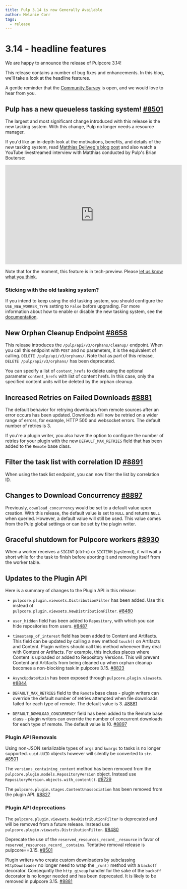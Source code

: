 ```yaml
---
title: Pulp 3.14 is now Generally Available
author: Melanie Corr
tags:
  - release
---
```


# 3.14 - headline features

We are happy to announce the release of Pulpcore 3.14!

This release contains a number of bug fixes and enhancements. In this blog, we'll take a look at
the headline features.

A gentle reminder that the [Community Survey](https://forms.gle/KJDoSdqWf5ajut5f6) is open,
and we would love to hear from you.

## Pulp has a new queueless tasking system! [#8501](https://pulp.plan.io/issues/8501)  

The largest and most significant change introduced with this release is the new tasking system.
 With this change, Pulp no longer needs a resource manager.

If you'd like an in-depth look at the motivations, benefits, and details of the new tasking system,
read [Matthias Dellweg's blog post](https://pulpproject.org/2021/06/21/a-new-tale/) and also watch
 a YouTube livestreamed interview with Matthias conducted by Pulp's Brian Bouterse:

<iframe width="560" height="315" src="https://www.youtube.com/embed/YWKw4RYluPM" title="YouTube video player" frameborder="0" allow="accelerometer; autoplay; clipboard-write; encrypted-media; gyroscope; picture-in-picture" allowfullscreen></iframe>

Note that for the moment, this feature is in tech-preview.
Please [let us know what you think](https://pulpproject.org/help/#github-discussions).

### Sticking with the old tasking system?
If you intend to keep using the old tasking system, you should configure the `USE_NEW_WORKER_TYPE`
setting to `False` before upgrading. For more information about how to enable or disable the new
tasking system, see the [documentation](https://docs.pulpproject.org/pulpcore/configuration/settings.html#use-new-worker-type).


## New Orphan Cleanup Endpoint [#8658](https://pulp.plan.io/issues/8658)

This release introduces the `/pulp/api/v3/orphans/cleanup/` endpoint.
When you call this endpoint with `POST` and no parameters, it is the equivalent of calling.
`DELETE /pulp/api/v3/orphans/`. Note that as part of this release,
`DELETE /pulp/api/v3/orphans/` has been deprecated.

You can specify a list of `content_hrefs` to delete using the optional parameter `content_hrefs`
with list of content hrefs. In this case, only the specified content units will be deleted by the
orphan cleanup.

## Increased Retries on Failed Downloads [#8881](https://pulp.plan.io/issues/8881)

The default behavior for retrying downloads from remote sources after an error occurs has been
updated. Downloads will now be retried on a wider range of errors, for example, HTTP 500 and
websocket errors. The default number of retries is 3.

If you're a plugin writer, you also have the option to configure the number of retries for your
plugin with the new `DEFAULT_MAX_RETRIES` field that has been added to the ``Remote`` base class.

## Filter the task list with correlation ID [#8891](https://pulp.plan.io/issues/8891)

When using the task list endpoint, you can now filter the list by correlation ID.

## Changes to Download Concurrency [#8897](https://pulp.plan.io/issues/8897)

Previously, `download_concurrency` would be set to a default value upon creation. With this release,
the default value is set to `NULL` and returns `NULL` when queried. However, a default value will
still be used. This value comes from the Pulp global settings or can be set by the plugin writer.

## Graceful shutdown for Pulpcore workers [#8930](https://pulp.plan.io/issues/8930)

When a worker receives a `SIGINT` (ctrl-c) or `SIGTERM` (systemd), it will wait a short while for the
task to finish before aborting it and removing itself from the worker table.

## Updates to the Plugin API

Here is a summary of changes to the Plugin API in this release:

*  ``pulpcore.plugin.viewsets.DistributionFilter`` has been added. Use this instead of  
``pulpcore.plugin.viewsets.NewDistributionFilter``.
  [#8480](https://pulp.plan.io/issues/8480)

* ``user_hidden`` field has been added to ``Repository``, with which you can hide repositories from users.
  [#8487](https://pulp.plan.io/issues/8487)

* ``timestamp_of_interest`` field has been added to Content and Artifacts.
This field can be updated by calling a new method ``touch()`` on Artifacts and Content.
Plugin writers should call this method whenever they deal with Content or Artifacts.
For example, this includes places where Content is uploaded or added to Repository Versions.
This will prevent Content and Artifacts from being cleaned up when orphan cleanup becomes a
non-blocking task in pulpcore 3.15.
  [#8823](https://pulp.plan.io/issues/8823)

* ``AsyncUpdateMixin`` has been exposed through ``pulpcore.plugin.viewsets``.
  [#8844](https://pulp.plan.io/issues/8844)

* ``DEFAULT_MAX_RETRIES`` field to the ``Remote`` base class - plugin writers can override
the default number of retries attempted when file downloads failed for each type of remote.
The default value is 3.
  [#8881](https://pulp.plan.io/issues/8881)

* ``DEFAULT_DOWNLOAD_CONCURRENCY`` field has been added to the Remote base class - plugin writers can
override the number of concurrent downloads for each type of remote. The default value is 10.
  [#8897](https://pulp.plan.io/issues/8897)

### Plugin API Removals


Using non-JSON serializable types of ``args`` and ``kwargs`` to tasks is no longer supported.
`uuid.UUID` objects however will silently be converted to ``str``.
  [#8501](https://pulp.plan.io/issues/8501)

The `versions_containing_content` method has been removed from the `pulpcore.plugin.models.RepositoryVersion`
object. Instead use `RepositoryVersion.objects.with_content()`.
  [#8729](https://pulp.plan.io/issues/8729)

The `pulpcore.plugin.stages.ContentUnassociation` has been removed from the plugin API.
  [#8827](https://pulp.plan.io/issues/8827)


### Plugin API deprecations

The ``pulpcore.plugin.viewsets.NewDistributionFilter`` is deprecated and will be removed from a
  future release. Instead use ``pulpcore.plugin.viewsets.DistributionFilter``.
  [#8480](https://pulp.plan.io/issues/8480)

Deprecate the use of the `reserved_resources_record__resource` in favor of
`reserved_resources_record__contains`. Tentative removal release is pulpcore==3.15.
  [#8501](https://pulp.plan.io/issues/8501)

Plugin writers who create custom downloaders by subclassing ``HttpDownloader`` no longer need to
wrap the ``_run()`` method with a ``backoff`` decorator. Consequntly the ``http_giveup`` handler for the
 sake of the ``backoff`` decorator is no longer needed and has been deprecated.
 It is likely to be removed in pulpcore 3.15.
  [#8881](https://pulp.plan.io/issues/8881)
